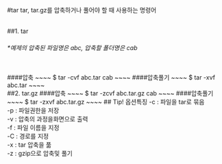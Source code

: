 #tar
tar, tar.gz를 압축하거나 풀어야 할 때 사용하는 명령어
<br><br>

##1. tar
###### *예제의 압축된 파일명은 abc, 압축할 폴더명은 cab
<br>
####압축
~~~~
$ tar -cvf abc.tar cab
~~~~
####압축풀기
~~~~
$ tar -xvf abc.tar
~~~~
<br>
##2. tar.gz
####압축
~~~~
$ tar -zcvf abc.tar.gz cab
~~~~
####압축풀기
~~~~
$ tar -zxvf abc.tar.gz
~~~~
## Tip! 옵션특징
-c : 파일을 tar로 묶음<br>
-p : 파일권한을 저장<br>
-v : 압축의 과정을화면으로 출력<br>
-f : 파일 이름을 지정<br>
-C : 경로를 지정<br>
-x : tar 압축을 풂<br>
-z : gzip으로 압축및 풀기<br>
